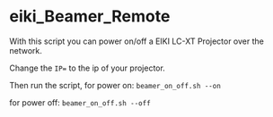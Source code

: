 # eiki_Beamer_Remote
With this script you can power on/off a EIKI LC-XT Projector over the network.


Change the `IP=` to the ip of your projector.

Then run the script, 
for power on:
`beamer_on_off.sh --on`

for power off:
`beamer_on_off.sh --off`
